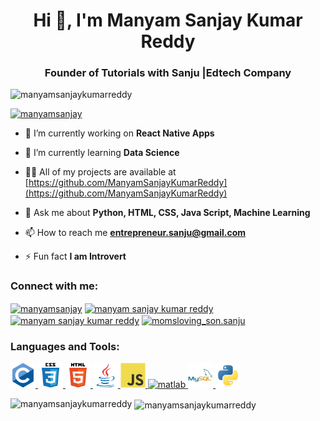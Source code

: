


<h1 align="center">Hi 👋, I'm Manyam Sanjay Kumar Reddy</h1>
<h3 align="center">Founder of Tutorials with Sanju |Edtech Company</h3>

<p align="left"> <img src="https://tutorialswithsanju.netlify.app/images/Tutorials%20with%20Sanju.png" alt="manyamsanjaykumarreddy" /> </p>

<p align="left"> <a href="https://twitter.com/manyamsanjay" target="blank"><img src="https://img.shields.io/twitter/follow/manyamsanjay?logo=twitter&style=for-the-badge" alt="manyamsanjay" /></a> </p>

- 🔭 I’m currently working on **React Native Apps**

- 🌱 I’m currently learning **Data Science**

- 👨‍💻 All of my projects are available at [https://github.com/ManyamSanjayKumarReddy](https://github.com/ManyamSanjayKumarReddy)

- 💬 Ask me about **Python, HTML, CSS, Java Script, Machine Learning**

- 📫 How to reach me **entrepreneur.sanju@gmail.com**

- ⚡ Fun fact **I am Introvert**

<h3 align="left">Connect with me:</h3>
<p align="left">
<a href="https://twitter.com/manyamsanjay" target="blank"><img align="center" src="https://raw.githubusercontent.com/rahuldkjain/github-profile-readme-generator/master/src/images/icons/Social/twitter.svg" alt="manyamsanjay" height="30" width="40" /></a>
<a href="https://linkedin.com/in/manyam sanjay kumar reddy" target="blank"><img align="center" src="https://raw.githubusercontent.com/rahuldkjain/github-profile-readme-generator/master/src/images/icons/Social/linked-in-alt.svg" alt="manyam sanjay kumar reddy" height="30" width="40" /></a>
<a href="https://fb.com/manyam sanjay kumar reddy" target="blank"><img align="center" src="https://raw.githubusercontent.com/rahuldkjain/github-profile-readme-generator/master/src/images/icons/Social/facebook.svg" alt="manyam sanjay kumar reddy" height="30" width="40" /></a>
<a href="https://instagram.com/momsloving_son.sanju" target="blank"><img align="center" src="https://raw.githubusercontent.com/rahuldkjain/github-profile-readme-generator/master/src/images/icons/Social/instagram.svg" alt="momsloving_son.sanju" height="30" width="40" /></a>
</p>

<h3 align="left">Languages and Tools:</h3>
<p align="left"> <a href="https://www.cprogramming.com/" target="_blank" rel="noreferrer"> <img src="https://raw.githubusercontent.com/devicons/devicon/master/icons/c/c-original.svg" alt="c" width="40" height="40"/> </a> <a href="https://www.w3schools.com/css/" target="_blank" rel="noreferrer"> <img src="https://raw.githubusercontent.com/devicons/devicon/master/icons/css3/css3-original-wordmark.svg" alt="css3" width="40" height="40"/> </a> <a href="https://www.w3.org/html/" target="_blank" rel="noreferrer"> <img src="https://raw.githubusercontent.com/devicons/devicon/master/icons/html5/html5-original-wordmark.svg" alt="html5" width="40" height="40"/> </a> <a href="https://www.java.com" target="_blank" rel="noreferrer"> <img src="https://raw.githubusercontent.com/devicons/devicon/master/icons/java/java-original.svg" alt="java" width="40" height="40"/> </a> <a href="https://developer.mozilla.org/en-US/docs/Web/JavaScript" target="_blank" rel="noreferrer"> <img src="https://raw.githubusercontent.com/devicons/devicon/master/icons/javascript/javascript-original.svg" alt="javascript" width="40" height="40"/> </a> <a href="https://www.mathworks.com/" target="_blank" rel="noreferrer"> <img src="https://upload.wikimedia.org/wikipedia/commons/2/21/Matlab_Logo.png" alt="matlab" width="40" height="40"/> </a> <a href="https://www.mysql.com/" target="_blank" rel="noreferrer"> <img src="https://raw.githubusercontent.com/devicons/devicon/master/icons/mysql/mysql-original-wordmark.svg" alt="mysql" width="40" height="40"/> </a> <a href="https://www.python.org" target="_blank" rel="noreferrer"> <img src="https://raw.githubusercontent.com/devicons/devicon/master/icons/python/python-original.svg" alt="python" width="40" height="40"/> </a> </p>

<p><img align="left" src="https://github-readme-stats.vercel.app/api/top-langs?username=manyamsanjaykumarreddy&show_icons=true&locale=en&layout=compact" alt="manyamsanjaykumarreddy" /></p>

<p>&nbsp;<img align="center" src="https://github-readme-stats.vercel.app/api?username=manyamsanjaykumarreddy&show_icons=true&locale=en" alt="manyamsanjaykumarreddy" /></p>
